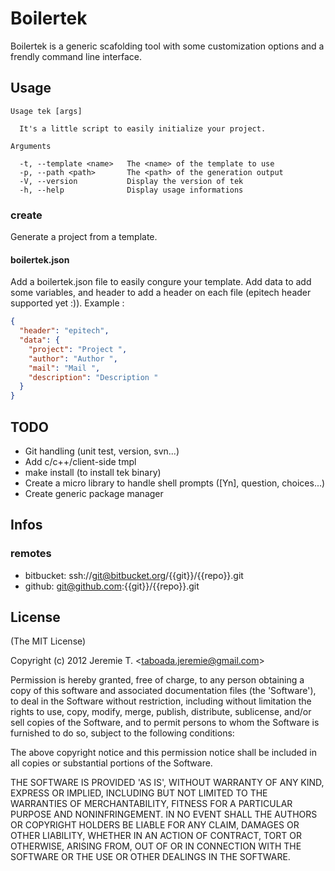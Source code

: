 Boilertek
=========

Boilertek is a generic scafolding tool with some customization options and a frendly command line interface.

Usage
-----

```shell
Usage tek [args]

  It's a little script to easily initialize your project.

Arguments

  -t, --template <name>   The <name> of the template to use
  -p, --path <path>       The <path> of the generation output
  -V, --version           Display the version of tek
  -h, --help              Display usage informations

```

### create

Generate a project from a template.

#### boilertek.json

Add a boilertek.json file to easily congure your template. Add data to add some variables, and header to add a header on each file (epitech header supported yet :)). Example :
```json
{
  "header": "epitech",
  "data": {
    "project": "Project ",
    "author": "Author ",
    "mail": "Mail ",
    "description": "Description "
  }
}
```

TODO
----

- Git handling (unit test, version, svn...)
- Add c/c++/client-side tmpl
- make install (to install tek binary)
- Create a micro library to handle shell prompts ([Yn], question, choices...)
- Create generic package manager

Infos
-----

### remotes
- bitbucket: ssh://git@bitbucket.org/{{git}}/{{repo}}.git
- github: git@github.com:{{git}}/{{repo}}.git

License
-------

(The MIT License)

Copyright (c) 2012 Jeremie T. &lt;taboada.jeremie@gmail.com&gt;

Permission is hereby granted, free of charge, to any person obtaining
a copy of this software and associated documentation files (the
'Software'), to deal in the Software without restriction, including
without limitation the rights to use, copy, modify, merge, publish,
distribute, sublicense, and/or sell copies of the Software, and to
permit persons to whom the Software is furnished to do so, subject to
the following conditions:

The above copyright notice and this permission notice shall be
included in all copies or substantial portions of the Software.

THE SOFTWARE IS PROVIDED 'AS IS', WITHOUT WARRANTY OF ANY KIND,
EXPRESS OR IMPLIED, INCLUDING BUT NOT LIMITED TO THE WARRANTIES OF
MERCHANTABILITY, FITNESS FOR A PARTICULAR PURPOSE AND NONINFRINGEMENT.
IN NO EVENT SHALL THE AUTHORS OR COPYRIGHT HOLDERS BE LIABLE FOR ANY
CLAIM, DAMAGES OR OTHER LIABILITY, WHETHER IN AN ACTION OF CONTRACT,
TORT OR OTHERWISE, ARISING FROM, OUT OF OR IN CONNECTION WITH THE
SOFTWARE OR THE USE OR OTHER DEALINGS IN THE SOFTWARE.